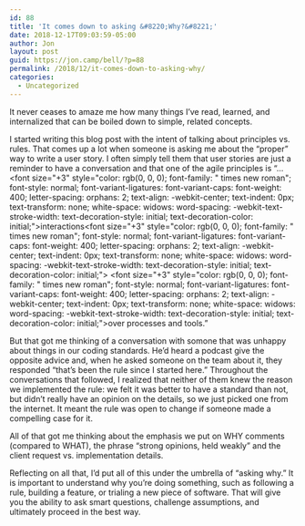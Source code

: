 ```yaml
---
id: 88
title: 'It comes down to asking &#8220;Why?&#8221;'
date: 2018-12-17T09:03:59-05:00
author: Jon
layout: post
guid: https://jon.camp/bell/?p=88
permalink: /2018/12/it-comes-down-to-asking-why/
categories:
  - Uncategorized
---
```

It never ceases to amaze me how many things I&#8217;ve read, learned, and internalized that can be boiled down to simple, related concepts.

I started writing this blog post with the intent of talking about principles vs. rules. That comes up a lot when someone is asking me about the &#8220;proper&#8221; way to write a user story. I often simply tell them that user stories are just a reminder to have a conversation and that one of the agile principles is &#8220;&#8230;<font size="+3" style="color: rgb(0, 0, 0); font-family: " times new roman"; font-style: normal; font-variant-ligatures: font-variant-caps: font-weight: 400; letter-spacing: orphans: 2; text-align: -webkit-center; text-indent: 0px; text-transform: none; white-space: widows: word-spacing: -webkit-text-stroke-width: text-decoration-style: initial; text-decoration-color: initial;">interactions</font><span><font size="+3" style="color: rgb(0, 0, 0); font-family: " times new roman"; font-style: normal; font-variant-ligatures: font-variant-caps: font-weight: 400; letter-spacing: orphans: 2; text-align: -webkit-center; text-indent: 0px; text-transform: none; white-space: widows: word-spacing: -webkit-text-stroke-width: text-decoration-style: initial; text-decoration-color: initial;"> </font></span><font size="+3" style="color: rgb(0, 0, 0); font-family: " times new roman"; font-style: normal; font-variant-ligatures: font-variant-caps: font-weight: 400; letter-spacing: orphans: 2; text-align: -webkit-center; text-indent: 0px; text-transform: none; white-space: widows: word-spacing: -webkit-text-stroke-width: text-decoration-style: initial; text-decoration-color: initial;">over processes and tools</font>.&#8221;

But that got me thinking of a conversation with somone that was unhappy about things in our coding standards. He&#8217;d heard a podcast give the opposite advice and, when he asked someone on the team about it, they responded &#8220;that&#8217;s been the rule since I started here.&#8221; Throughout the conversations that followed, I realized that neither of them knew the reason we implemented the rule: we felt it was better to have a standard than not, but didn&#8217;t really have an opinion on the details, so we just picked one from the internet. It meant the rule was open to change if someone made a compelling case for it.

All of that got me thinking about the emphasis we put on WHY comments (compared to WHAT), the phrase &#8220;strong opinions, held weakly&#8221; and the client request vs. implementation details.

Reflecting on all that, I&#8217;d put all of this under the umbrella of &#8220;asking why.&#8221; It is important to understand why you&#8217;re doing something, such as following a rule, building a feature, or trialing a new piece of software. That will give you the ability to ask smart questions, challenge assumptions, and ultimately proceed in the best way.